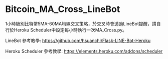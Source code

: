 # Bitcoin_MA_Cross_LineBot

1小時級別比特幣5MA-60MA均線交叉策略，於交叉時會透過LineBot提醒，請自行於Heroku Scheduler中設定每小時執行一次MA_Cross.py。

LineBot 參考教學: https://github.com/hsuanchi/Flask-LINE-Bot-Heroku

Heroku Scheduler 參考教學: https://elements.heroku.com/addons/scheduler
